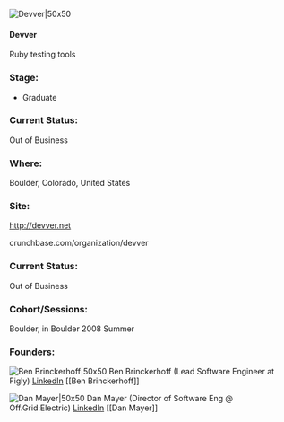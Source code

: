 

![Devver|50x50](https://apimg.techstars.com/connect/images/image_files/5359/5e2a/a9f4/89dc/2400/0007/original/devver.jpg)

#### Devver
Ruby testing tools

### Stage: 
 - Graduate 

### Current Status: 
Out of Business

### Where:
Boulder, Colorado, United States

### Site:
http://devver.net



crunchbase.com/organization/devver

### Current Status: 
Out of Business

### Cohort/Sessions: 
Boulder, in Boulder 2008 Summer

### Founders: 

![Ben Brinckerhoff|50x50](http://gravatar.com/avatar/855e99934ea32f0474b2e0f2ad350bc0.png?s=150&d=identicon) Ben Brinckerhoff (Lead Software Engineer at Figly) [LinkedIn](https://linkedin.com/in/benjaminbrinckerhoff) [[Ben Brinckerhoff]]

![Dan Mayer|50x50](https://s3.amazonaws.com/founders-techstars-images/003E000000MlJz2IAF.jpg) Dan Mayer (Director of Software Eng @ Off.Grid:Electric) [LinkedIn](https://linkedin.com/in/danmayer) [[Dan Mayer]]


